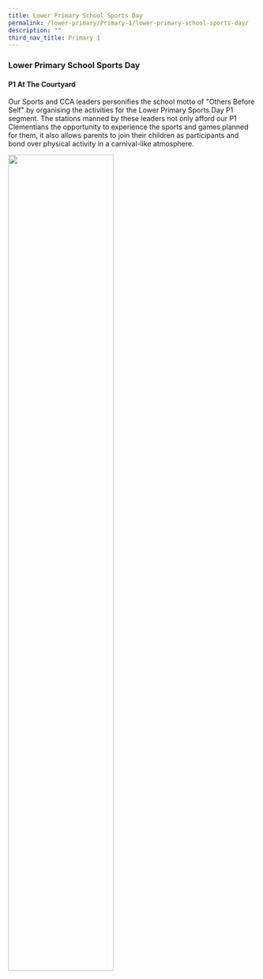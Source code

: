 ```yaml
---
title: Lower Primary School Sports Day
permalink: /lower-primary/Primary-1/lower-primary-school-sports-day/
description: ""
third_nav_title: Primary 1
---
```

### Lower Primary School Sports Day
#### P1 At The Courtyard
Our Sports and CCA leaders personifies the school motto of "Others Before Self" by organising the activities for the Lower Primary Sports Day P1 segment. The stations manned by these leaders not only afford our P1 Clementians the opportunity to experience the sports and games planned for them, it also allows parents to join their children as participants and bond over physical activity in a carnival-like atmosphere.

<img src="/images/primary%201%20sports%20day.gif" 
     style="width:65%">